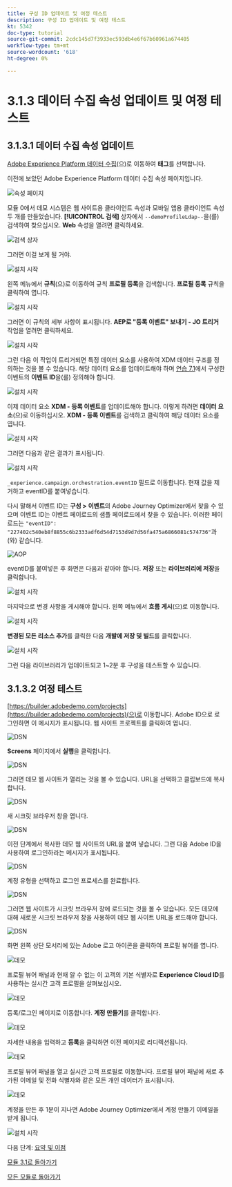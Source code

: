 ```yaml
---
title: 구성 ID 업데이트 및 여정 테스트
description: 구성 ID 업데이트 및 여정 테스트
kt: 5342
doc-type: tutorial
source-git-commit: 2cdc145d7f3933ec593db4e6f67b60961a674405
workflow-type: tm+mt
source-wordcount: '618'
ht-degree: 0%

---
```


# 3.1.3 데이터 수집 속성 업데이트 및 여정 테스트

## 3.1.3.1 데이터 수집 속성 업데이트

[Adobe Experience Platform 데이터 수집](https://experience.adobe.com/launch/)(으)로 이동하여 **태그**&#x200B;를 선택합니다.

이전에 보았던 Adobe Experience Platform 데이터 수집 속성 페이지입니다.

![속성 페이지](./../../../modules/datacollection/module1.1/images/launch1.png)

모듈 0에서 데모 시스템은 웹 사이트용 클라이언트 속성과 모바일 앱용 클라이언트 속성 두 개를 만들었습니다. **[!UICONTROL 검색]** 상자에서 `--demoProfileLdap--`을(를) 검색하여 찾으십시오. **Web** 속성을 열려면 클릭하세요.

![검색 상자](./../../../modules/datacollection/module1.1/images/property6.png)

그러면 이걸 보게 될 거야.

![설치 시작](./images/rule1.png)

왼쪽 메뉴에서 **규칙**(으)로 이동하여 규칙 **프로필 등록**&#x200B;을 검색합니다. **프로필 등록** 규칙을 클릭하여 엽니다.

![설치 시작](./images/rule2.png)

그러면 이 규칙의 세부 사항이 표시됩니다. **AEP로 &quot;등록 이벤트&quot; 보내기 - JO 트리거** 작업을 열려면 클릭하세요.

![설치 시작](./images/rule3.png)

그런 다음 이 작업이 트리거되면 특정 데이터 요소를 사용하여 XDM 데이터 구조를 정의하는 것을 볼 수 있습니다. 해당 데이터 요소를 업데이트해야 하며 [연습 7.1](./ex1.md)에서 구성한 이벤트의 **이벤트 ID**&#x200B;을(를) 정의해야 합니다.

![설치 시작](./images/rule4.png)

이제 데이터 요소 **XDM - 등록 이벤트**&#x200B;를 업데이트해야 합니다. 이렇게 하려면 **데이터 요소**(으)로 이동하십시오. **XDM - 등록 이벤트**&#x200B;를 검색하고 클릭하여 해당 데이터 요소를 엽니다.

![설치 시작](./images/rule5.png)

그러면 다음과 같은 결과가 표시됩니다.

![설치 시작](./images/rule6.png)

`_experience.campaign.orchestration.eventID` 필드로 이동합니다. 현재 값을 제거하고 eventID를 붙여넣습니다.

다시 말해서 이벤트 ID는 **구성 > 이벤트**&#x200B;의 Adobe Journey Optimizer에서 찾을 수 있으며 이벤트 ID는 이벤트 페이로드의 샘플 페이로드에서 찾을 수 있습니다. 이러한 페이로드는 `"eventID": "227402c540eb8f8855c6b2333adf6d54d7153d9d7d56fa475a6866081c574736"`과(와) 같습니다.

![AOP](./images/payloadeventID.png)

eventID를 붙여넣은 후 화면은 다음과 같아야 합니다. **저장** 또는 **라이브러리에 저장**&#x200B;을 클릭합니다.

![설치 시작](./images/rule7.png)

마지막으로 변경 사항을 게시해야 합니다. 왼쪽 메뉴에서 **흐름 게시**(으)로 이동합니다.

![설치 시작](./images/rule8.png)

**변경된 모든 리소스 추가**&#x200B;를 클릭한 다음 **개발에 저장 및 빌드**&#x200B;를 클릭합니다.

![설치 시작](./images/rule9.png)

그런 다음 라이브러리가 업데이트되고 1~2분 후 구성을 테스트할 수 있습니다.

## 3.1.3.2 여정 테스트

[https://builder.adobedemo.com/projects](https://builder.adobedemo.com/projects)(으)로 이동합니다. Adobe ID으로 로그인하면 이 메시지가 표시됩니다. 웹 사이트 프로젝트를 클릭하여 엽니다.

![DSN](./../../../modules/gettingstarted/gettingstarted/images/web8.png)

**Screens** 페이지에서 **실행**&#x200B;을 클릭합니다.

![DSN](./../../../modules/datacollection/module1.1/images/web2.png)

그러면 데모 웹 사이트가 열리는 것을 볼 수 있습니다. URL을 선택하고 클립보드에 복사합니다.

![DSN](./../../../modules/gettingstarted/gettingstarted/images/web3.png)

새 시크릿 브라우저 창을 엽니다.

![DSN](./../../../modules/gettingstarted/gettingstarted/images/web4.png)

이전 단계에서 복사한 데모 웹 사이트의 URL을 붙여 넣습니다. 그런 다음 Adobe ID을 사용하여 로그인하라는 메시지가 표시됩니다.

![DSN](./../../../modules/gettingstarted/gettingstarted/images/web5.png)

계정 유형을 선택하고 로그인 프로세스를 완료합니다.

![DSN](./../../../modules/gettingstarted/gettingstarted/images/web6.png)

그러면 웹 사이트가 시크릿 브라우저 창에 로드되는 것을 볼 수 있습니다. 모든 데모에 대해 새로운 시크릿 브라우저 창을 사용하여 데모 웹 사이트 URL을 로드해야 합니다.

![DSN](./../../../modules/gettingstarted/gettingstarted/images/web7.png)

화면 왼쪽 상단 모서리에 있는 Adobe 로고 아이콘을 클릭하여 프로필 뷰어를 엽니다.

![데모](./../../../modules/datacollection/module1.2/images/pv1.png)

프로필 뷰어 패널과 현재 알 수 없는 이 고객의 기본 식별자로 **Experience Cloud ID**&#x200B;를 사용하는 실시간 고객 프로필을 살펴보십시오.

![데모](./../../../modules/datacollection/module1.2/images/pv2.png)

등록/로그인 페이지로 이동합니다. **계정 만들기**&#x200B;를 클릭합니다.

![데모](./../../../modules/datacollection/module1.2/images/pv9.png)

자세한 내용을 입력하고 **등록**&#x200B;을 클릭하면 이전 페이지로 리디렉션됩니다.

![데모](./../../../modules/datacollection/module1.2/images/pv10.png)

프로필 뷰어 패널을 열고 실시간 고객 프로필로 이동합니다. 프로필 뷰어 패널에 새로 추가된 이메일 및 전화 식별자와 같은 모든 개인 데이터가 표시됩니다.

![데모](./../../../modules/datacollection/module1.2/images/pv11.png)

계정을 만든 후 1분이 지나면 Adobe Journey Optimizer에서 계정 만들기 이메일을 받게 됩니다.

![설치 시작](./images/email.png)

다음 단계: [요약 및 이점](./summary.md)

[모듈 3.1로 돌아가기](./journey-orchestration-create-account.md)

[모든 모듈로 돌아가기](../../../overview.md)
